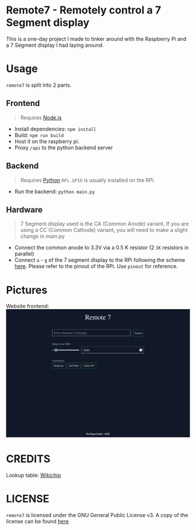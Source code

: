 # Remote7 - Remotely control a 7 Segment display

This is a one-day project I made to tinker around with the Raspberry Pi and a 7
Segment display I had laying around.

# Usage

`remote7` is split into 2 parts.

## Frontend

> Requires [Node.js](https://nodejs.org/en/)

- Install dependencies: `npm install`
- Build: `npm run build`
- Host it on the raspberry pi.
- Proxy `/api` to the python backend server

## Backend

> Requires [Python](https://www.python.org/)
> `RPi.GPIO` is usually installed on the RPi

- Run the backend: `python main.py`

## Hardware

> 7 Segment display used is the CA (Common Anode) variant. If you are using a
> CC (Common Cathode) variant, you will need to make a slight change in main.py

- Connect the common anode to 3.3V via a 0.5 K resistor (2 `1K` resistors in parallel)
- Connect `a` - `g` of the 7 segment display to the RPi following the scheme
 [here](./CKT). Please refer to the pinout of the RPi. Use `pinout` for reference.

# Pictures

Website frontend:
![Website frontend](./res/website.png)

# CREDITS

Lookup table: [Wikichip](https://en.wikichip.org/wiki/seven-segment_display/representing_letters)

# LICENSE

`remote7` is licensed under the GNU General Public License v3. A copy of the
license can be found [here](./LICENSE)
